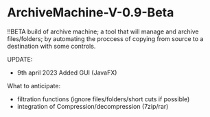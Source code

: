 # ArchiveMachine-V-0.9-Beta
!!BETA build of archive machine; a tool that will manage and archive files/folders;
by automating the proccess of copying from source to a destination with some controls.

UPDATE:
* 9th april 2023 Added GUI (JavaFX)

What to anticipate:
* filtration functions (ignore files/folders/short cuts if possible)
* integration of Compression/decompression (7zip/rar)

